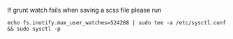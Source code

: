 If grunt watch fails when saving a scss file please run

```echo fs.inotify.max_user_watches=524288 | sudo tee -a /etc/sysctl.conf && sudo sysctl -p```